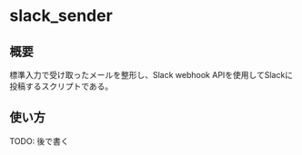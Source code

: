 # slack_sender

## 概要

標準入力で受け取ったメールを整形し、Slack webhook APIを使用してSlackに投稿するスクリプトである。

## 使い方

TODO: 後で書く

